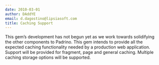 ```yaml
---
date: 2010-03-01
author: DAddYE
email: d.dagostino@lipsiasoft.com
title: Caching Support
---
```


This gem’s development has not begun yet as we work towards solidifying the other components to Padrino. This gem intends to provide all the expected caching functionality needed by a production web application. Support will be provided for fragment, page and general caching. Multiple caching storage options will be supported.